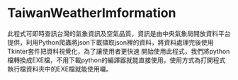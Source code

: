 # TaiwanWeatherImformation
此程式可即時查訊台灣的氣象資訊及空氣品質，資訊是由中央氣象局開放資料平台提供，利用Python爬蟲將json下載擷取json裡的資料，將資料處理完後使用Tkinter套件把資料視覺化，為了讓使用者更快速
開始使用此程式，我們將python檔轉換成EXE檔，不用下載python的編譯器就能直接使用，使用方式為打開程式執行檔資料夾中的EXE檔就能使用囉。
